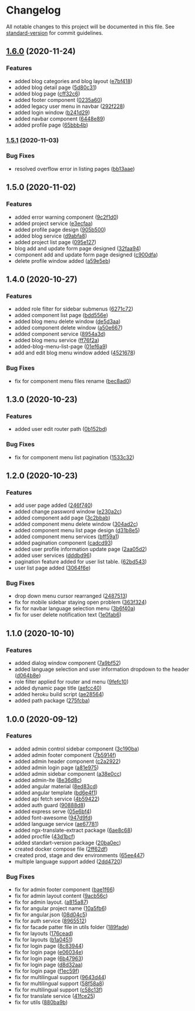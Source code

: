 # Changelog

All notable changes to this project will be documented in this file. See [standard-version](https://github.com/conventional-changelog/standard-version) for commit guidelines.

## [1.6.0](https://github.com/ismetkizgin/CL-WebSite/compare/v1.5.1...v1.6.0) (2020-11-24)


### Features

* added blog categories and blog layout ([e7bf418](https://github.com/ismetkizgin/CL-WebSite/commit/e7bf418e974a25d729da65b95354d686253d7cb9))
* added blog detail page ([5d80c31](https://github.com/ismetkizgin/CL-WebSite/commit/5d80c3150485ed4b9f2934de8c31db2badc1dcba))
* added blog page ([cff32c6](https://github.com/ismetkizgin/CL-WebSite/commit/cff32c6c700d54f5edd3fffba6c21132665440f7))
* added footer component ([0235a60](https://github.com/ismetkizgin/CL-WebSite/commit/0235a6015b795a4f0c22a8e1202dc88cdf597354))
* added legacy user menu in navbar ([292f228](https://github.com/ismetkizgin/CL-WebSite/commit/292f2284eef06ad1a5b584252a9dd928a09b1721))
* added login window ([b241d29](https://github.com/ismetkizgin/CL-WebSite/commit/b241d29103a60fd4a93a81fd8b8bc2e7bf823f25))
* added navbar component ([6448e89](https://github.com/ismetkizgin/CL-WebSite/commit/6448e89bc8c7732a7d89a5b0b30d65d6dd6c9ae6))
* added profile page ([65bbb4b](https://github.com/ismetkizgin/CL-WebSite/commit/65bbb4b0076de07c4350c1cf53d0e91889da0aaa))

### [1.5.1](https://github.com/ismetkizgin/CL-WebSite/compare/v1.5.0...v1.5.1) (2020-11-03)


### Bug Fixes

* resolved overflow error in listing pages ([bb13aae](https://github.com/ismetkizgin/CL-WebSite/commit/bb13aae8858a92402eb68590e83c3ca32c0eb995))

## 1.5.0 (2020-11-02)


### Features

* added error warning component ([9c2f1d0](https://github.com/ismetkizgin/CL-WebSite/commit/9c2f1d081ceedbd70fa69ac272a7ac5abd78e5d5))
* added project service ([e3ecfaa](https://github.com/ismetkizgin/CL-WebSite/commit/e3ecfaa2df5b50732d6b85d1b7f1ba84211678bd))
* added profile page design ([905b500](https://github.com/ismetkizgin/CL-WebSite/commit/905b50089a13afc259e3b318920e4d506d4573d1))
* added blog service ([d9abfa8](https://github.com/ismetkizgin/CL-WebSite/commit/d9abfa849bcb16e2248095be20b722c00a1fa8c4))
* added project list page ([095e127](https://github.com/ismetkizgin/CL-WebSite/commit/095e1277d004d7a7c5e173ccc0708b0bcb06284c))
* blog add and update form page designed ([32faa94](https://github.com/ismetkizgin/CL-WebSite/commit/32faa946328f12516c2e84534c22d20370d03772))
* component add and update form page designed ([c900dfa](https://github.com/ismetkizgin/CL-WebSite/commit/c900dfa83eca9c04159fb8945dd98302c5fe555b))
* delete profile window added ([a59e5eb](https://github.com/ismetkizgin/CL-WebSite/commit/a59e5eb30a9524f88a9280962cac96bcb023cf85))

## 1.4.0 (2020-10-27)


### Features

* added role filter for sidebar submenus ([6271c72](https://github.com/ismetkizgin/CL-WebSite/commit/6271c72629b475bbf0710121d20cc5b213789b55))
* added component list page ([bdd556e](https://github.com/ismetkizgin/CL-WebSite/commit/bdd556ea706e1d2e9a8cc8d8a71cfe1e0ccbb957))
* added blog menu delete window ([de5d3aa](https://github.com/ismetkizgin/CL-WebSite/commit/de5d3aa108a15a7e8f2d8cfe3d6f43872c406e66))
* added component delete window ([a50e667](https://github.com/ismetkizgin/CL-WebSite/commit/a50e667e0b3812d43b64bcd4335de12e3f580853))
* added component service ([8954a3d](https://github.com/ismetkizgin/CL-WebSite/commit/8954a3d497b446b757ec6997b5de8945063b2254))
* added blog menu service ([ff76f2a](https://github.com/ismetkizgin/CL-WebSite/commit/ff76f2a17ac0239fe0927096c1cf46aa30c03031))
* added-blog-menu-list-page ([01ef6a9](https://github.com/ismetkizgin/CL-WebSite/commit/01ef6a98d01ef733b217c90bf5256b4f860f3e90))
* add and edit blog menu window added ([4521678](https://github.com/ismetkizgin/CL-WebSite/commit/45216784d83ac5ea70a46f970f0588ff37116f17))


### Bug Fixes

* fix for component menu files rename ([bec8ad0](https://github.com/ismetkizgin/CL-WebSite/commit/bec8ad0b383dcc59822c225d8896d6f2d7cb9607))

## 1.3.0 (2020-10-23)


### Features

* added user edit router path ([0b152bd](https://github.com/ismetkizgin/CL-WebSite/commit/0b152bd46b1bfb66408aa0744ca2d61d95e81342))


### Bug Fixes

* fix for component menu list pagination ([1533c32](https://github.com/ismetkizgin/CL-WebSite/commit/1533c32693bcd271092f2c8d855eeda4439a5d57))

## 1.2.0 (2020-10-23)


### Features

* add user page added ([246f740](https://github.com/ismetkizgin/CL-WebSite/commit/246f74020877cdb3a41ab473527d54f5b4a7cf81))
* added change password window ([e230a2c](https://github.com/ismetkizgin/CL-WebSite/commit/e230a2cf6006756536ca75d4ff1eec261ae9b253))
* added component add page ([3c2bbab](https://github.com/ismetkizgin/CL-WebSite/commit/3c2bbab0556d64ec6f6fc6ecb9a73d607e535b9c))
* added component menu delete window ([304ad2c](https://github.com/ismetkizgin/CL-WebSite/commit/304ad2cdd3760768ba25e5061c696770332f0450))
* added component menu list page design ([d31b8e5](https://github.com/ismetkizgin/CL-WebSite/commit/d31b8e53a815a01923fe1b6d120c7c6259053e02))
* added component menu services ([bff59a1](https://github.com/ismetkizgin/CL-WebSite/commit/bff59a1f219853948967ec013d2469f994c1a76d))
* added pagination component ([cadcd93](https://github.com/ismetkizgin/CL-WebSite/commit/cadcd93c819e723f4e1625ef7c9b730d07ab2013))
* added user profile information update page ([2aa05d2](https://github.com/ismetkizgin/CL-WebSite/commit/2aa05d2a0ec50908a99c5da1b56d04bd45d2c2bf))
* added user services ([dddbd96](https://github.com/ismetkizgin/CL-WebSite/commit/dddbd967f1bc4df21d99b13f743a6a5d283e9113))
* pagination feature added for user list table. ([62bd543](https://github.com/ismetkizgin/CL-WebSite/commit/62bd543c595b2cff62ed0368bbda7a1adae237d4))
* user list page added ([3064f6e](https://github.com/ismetkizgin/CL-WebSite/commit/3064f6e138ad9a59e302115e2777affcc2cafc8c))


### Bug Fixes

* drop down menu cursor rearranged ([2487513](https://github.com/ismetkizgin/CL-WebSite/commit/2487513c63ff91a03a04c4273b5be921208b773d))
* fix for mobile sidebar staying open problem ([363f324](https://github.com/ismetkizgin/CL-WebSite/commit/363f324591dd207afb399cff952926d9fc9e6475))
* fix for navbar language selection menu ([3b6f40a](https://github.com/ismetkizgin/CL-WebSite/commit/3b6f40a261993384e7dcdc722d4f842f17a58deb))
* fix for user delete notification text ([1e0fab6](https://github.com/ismetkizgin/CL-WebSite/commit/1e0fab6327a34b6897c573d9f07840746b1edf99))

## 1.1.0 (2020-10-10)


### Features

* added dialog window component ([7a9bf52](https://github.com/ismetkizgin/AdminLTE-Starting-Kit-Angularjs/commit/7a9bf527937191440adc1515c5819bb24c987f6e))
* added language selection and user information dropdown to the header ([d064b8e](https://github.com/ismetkizgin/AdminLTE-Starting-Kit-Angularjs/commit/d064b8e2f3d86803107d246316c3be183f99478b))
* role filter applied for router and menu ([9fefc10](https://github.com/ismetkizgin/AdminLTE-Starting-Kit-Angularjs/commit/9fefc10c92d4bc062a6d1274b405a33d1474756a))
* added dynamic page title ([aefcc40](https://github.com/ismetkizgin/AdminLTE-Starting-Kit-Angularjs/commit/aefcc40a6a91c21327ab276cc3bc638e7b3e1279))
* added heroku build script ([ae28564](https://github.com/ismetkizgin/AdminLTE-Starting-Kit-Angularjs/commit/ae285642898c022f7acdac4bac208845c821527d))
* added path package ([275fcba](https://github.com/ismetkizgin/AdminLTE-Starting-Kit-Angularjs/commit/275fcbae86932989a181cb09a5e205558a7900d5))


## 1.0.0 (2020-09-12)


### Features

* added admin control sidebar component ([3c190ba](https://github.com/ismetkizgin/AdminLTE-Starting-Kit-Angularjs/commit/3c190ba5f6653766236dd0146cfad3f6e6717302))
* added admin footer component ([7b5914f](https://github.com/ismetkizgin/AdminLTE-Starting-Kit-Angularjs/commit/7b5914fd8d50b1f61abda77943a0a1041b47f764))
* added admin header component ([c2a2922](https://github.com/ismetkizgin/AdminLTE-Starting-Kit-Angularjs/commit/c2a2922a5f367f0e48255f7a68564f97090456a0))
* added admin login page ([a81e975](https://github.com/ismetkizgin/AdminLTE-Starting-Kit-Angularjs/commit/a81e97503fc030401dd19eb6f740df2883647df9))
* added admin sidebar component ([a38e0cc](https://github.com/ismetkizgin/AdminLTE-Starting-Kit-Angularjs/commit/a38e0cccb65fe4b965c8cb5365d59b4662298f7b))
* added admin-lte ([8e36d8c](https://github.com/ismetkizgin/AdminLTE-Starting-Kit-Angularjs/commit/8e36d8c95d502037ac1fe7fbe166606fabcb3524))
* added angular material ([8ed83cd](https://github.com/ismetkizgin/AdminLTE-Starting-Kit-Angularjs/commit/8ed83cd31858da5a6d5ecf328502d70043bb928e))
* added angular template ([bd6e4f1](https://github.com/ismetkizgin/AdminLTE-Starting-Kit-Angularjs/commit/bd6e4f15706acb79ea83acaba9948dce99e07244))
* added api fetch service ([4b59422](https://github.com/ismetkizgin/AdminLTE-Starting-Kit-Angularjs/commit/4b59422981c2db934c0c28a19ef78d6fc32d624d))
* added auth guard ([90888d8](https://github.com/ismetkizgin/AdminLTE-Starting-Kit-Angularjs/commit/90888d802349f327dc028d2bd4a8d0a0cd00ea08))
* added express serve ([05e6bf4](https://github.com/ismetkizgin/AdminLTE-Starting-Kit-Angularjs/commit/05e6bf417de8e29e3a4e019b3bea73e73329782c))
* added font-awesome ([947d9fd](https://github.com/ismetkizgin/AdminLTE-Starting-Kit-Angularjs/commit/947d9fd760301cb72d73019853fb7dcb8adec973))
* added language service ([ae67781](https://github.com/ismetkizgin/AdminLTE-Starting-Kit-Angularjs/commit/ae67781b5c12e14cb8184158452ce45299fb1f84))
* added ngx-translate-extract package ([6ae8c68](https://github.com/ismetkizgin/AdminLTE-Starting-Kit-Angularjs/commit/6ae8c68269ebb15cc1098ac4f1a80202f39bbf07))
* added procfile ([43d1bcf](https://github.com/ismetkizgin/AdminLTE-Starting-Kit-Angularjs/commit/43d1bcf16306280f73f24d98bd4ae90301ac487e))
* added standart-version package ([20ba0ec](https://github.com/ismetkizgin/AdminLTE-Starting-Kit-Angularjs/commit/20ba0ec42c911202c4b6a372dcd51cbec6bf85b9))
* created docker compose file ([2ff62df](https://github.com/ismetkizgin/AdminLTE-Starting-Kit-Angularjs/commit/2ff62df2c0adc1eee134ac866e6b8eb4549d0412))
* created prod, stage and dev environments ([65ee447](https://github.com/ismetkizgin/AdminLTE-Starting-Kit-Angularjs/commit/65ee4473c4c41a96fdca69b609279071a2da3881))
* multiple language support added ([2dd4720](https://github.com/ismetkizgin/AdminLTE-Starting-Kit-Angularjs/commit/2dd4720b0026eddf7b62fb76a101da06b826342a))


### Bug Fixes

* fix for admin footer component ([bae1f66](https://github.com/ismetkizgin/AdminLTE-Starting-Kit-Angularjs/commit/bae1f668e6e5731661452174dd2bbe11f0050f0c))
* fix for admin layout content ([9acb56c](https://github.com/ismetkizgin/AdminLTE-Starting-Kit-Angularjs/commit/9acb56c27a57100d4ac76b9448af641b735e61bb))
* fix for admin layout. ([a815a87](https://github.com/ismetkizgin/AdminLTE-Starting-Kit-Angularjs/commit/a815a87956749b69b40d2974704378510f3b2831))
* fix for angular project name ([10a5fb6](https://github.com/ismetkizgin/AdminLTE-Starting-Kit-Angularjs/commit/10a5fb68e48bb0ed5530baca8fc534dc031c32ac))
* fix for angular.json ([08d04c5](https://github.com/ismetkizgin/AdminLTE-Starting-Kit-Angularjs/commit/08d04c5af0b865acf7ed231fd652a1647c0d9481))
* fix for auth service ([8965512](https://github.com/ismetkizgin/AdminLTE-Starting-Kit-Angularjs/commit/8965512ef69dcc4c4726ff65ed003db27bc07e85))
* fix for facade patter file in utils folder ([189fade](https://github.com/ismetkizgin/AdminLTE-Starting-Kit-Angularjs/commit/189faded7e3ee7576f3df92a7bc2ce47f086e620))
* fix for layouts ([176cead](https://github.com/ismetkizgin/AdminLTE-Starting-Kit-Angularjs/commit/176cead1f961f0d5f754f4edd108ffe8f872e597))
* fix for layouts ([b1a0451](https://github.com/ismetkizgin/AdminLTE-Starting-Kit-Angularjs/commit/b1a045104b8fd62d3bf76762f112c3ee9a97182b))
* fix for login page ([8c83944](https://github.com/ismetkizgin/AdminLTE-Starting-Kit-Angularjs/commit/8c839442bc2face2dc2d4b42ea092a31f3e77642))
* fix for login page ([e06034e](https://github.com/ismetkizgin/AdminLTE-Starting-Kit-Angularjs/commit/e06034ea7d732dfc7575521fecced1184693c5d1))
* fix for login page ([6b47963](https://github.com/ismetkizgin/AdminLTE-Starting-Kit-Angularjs/commit/6b47963fa61563fd720a770edc5bf5fb5b0e4c19))
* fix for login page ([d8d32aa](https://github.com/ismetkizgin/AdminLTE-Starting-Kit-Angularjs/commit/d8d32aaa8a4f45f966c941e353137dfdb4b9f834))
* fix for login page ([f1ec59f](https://github.com/ismetkizgin/AdminLTE-Starting-Kit-Angularjs/commit/f1ec59f577e1edb7fcd8ed19063a9210f8c7f4f8))
* fix for multilingual support ([9643d44](https://github.com/ismetkizgin/AdminLTE-Starting-Kit-Angularjs/commit/9643d44ae20e6ef555c9d904eb84c596fb512140))
* fix for multilingual support ([58f58a8](https://github.com/ismetkizgin/AdminLTE-Starting-Kit-Angularjs/commit/58f58a82f8685c9b4008d6351b2880cb222e9f04))
* fix for multilingual support ([c58c13f](https://github.com/ismetkizgin/AdminLTE-Starting-Kit-Angularjs/commit/c58c13f45e95156025d465d3e87697fed45c1cb9))
* fix for translate service ([41fce25](https://github.com/ismetkizgin/AdminLTE-Starting-Kit-Angularjs/commit/41fce25fa15cebb637db4e0991f01532280fea2d))
* fix for utils ([880ba9b](https://github.com/ismetkizgin/AdminLTE-Starting-Kit-Angularjs/commit/880ba9b0423f1898662f99880c167c5b26a48035))
